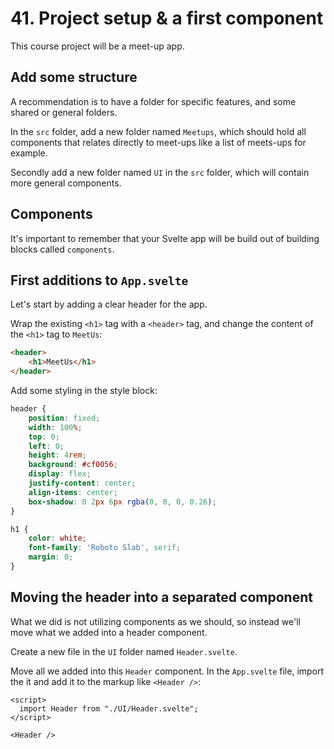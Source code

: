 # 41. Project setup & a first component

This course project will be a meet-up app.

## Add some structure

A recommendation is to have a folder for specific features, and some shared or general folders.

In the `src` folder, add a new folder named `Meetups`, which should hold all components that relates directly to meet-ups like a list of meets-ups for example.

Secondly add a new folder named `UI` in the `src` folder, which will contain more general components.

## Components

It's important to remember that your Svelte app will be build out of building blocks called `components`.

## First additions to `App.svelte`

Let's start by adding a clear header for the app.

Wrap the existing `<h1>` tag with a `<header>` tag, and change the content of the `<h1>` tag to `MeetUs`:

```html
<header>
    <h1>MeetUs</h1>
</header>
```

Add some styling in the style block:

```css
header {
    position: fixed;
    width: 100%;
    top: 0;
    left: 0;
    height: 4rem;
    background: #cf0056;
    display: flex;
    justify-content: center;
    align-items: center;
    box-shadow: 0 2px 6px rgba(0, 0, 0, 0.26);
}

h1 {
    color: white;
    font-family: 'Roboto Slab', serif;
    margin: 0;
}
```

## Moving the header into a separated component

What we did is not utilizing components as we should, so instead we'll move what we added into a header component.

Create a new file in the `UI` folder named `Header.svelte`.

Move all we added into this `Header` component.
In the `App.svelte` file, import the it and add it to the markup like `<Header />`:

```svelte
<script>
  import Header from "./UI/Header.svelte";
</script>

<Header />
```